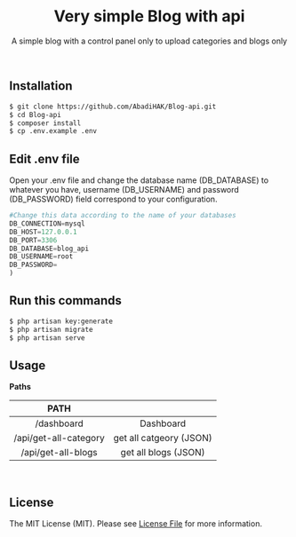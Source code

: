 <div align="center">
  <h1>Very simple Blog with api</h1>
  <p>A simple blog with a control panel only to upload categories and blogs only</p>
</div>



<br>

## Installation


```bash
$ git clone https://github.com/AbadiHAK/Blog-api.git
$ cd Blog-api
$ composer install
$ cp .env.example .env
```

## Edit .env file

<p>Open your .env file and change the database name (DB_DATABASE) to whatever you have, username (DB_USERNAME) and password (DB_PASSWORD) field correspond to your configuration.
</p>

```python
#Change this data according to the name of your databases 
DB_CONNECTION=mysql
DB_HOST=127.0.0.1
DB_PORT=3306
DB_DATABASE=blog_api
DB_USERNAME=root
DB_PASSWORD=
)
```


## Run this commands
```bash
$ php artisan key:generate
$ php artisan migrate
$ php artisan serve
```






## Usage

**Paths**


| PATH |   | 
| :---: | :---: | 
| /dashboard | Dashboard | 
| /api/get-all-category | get all catgeory (JSON) |
| /api/get-all-blogs | get all blogs (JSON) |
  



<br>










## License

The MIT License (MIT). Please see [License File](LICENSE) for more information.
